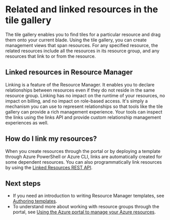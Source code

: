 <properties 
	pageTitle="Related and linked resources in the tile gallery" 
	description="Learn about related and linked resources that are displayed in the tile gallery of the Azure preview portal." 
	services="azure-portal" 
	documentationCenter="" 
	authors="adamabdelhamed" 
	manager="wpickett" 
	editor=""/>

<tags 
	ms.service="azure-portal" 
	ms.date="07/16/2015" 
	wacn.date=""/>

# Related and linked resources in the tile gallery

The tile gallery enables you to find tiles for a particular resource and drag them onto your current blade. 
Using the tile gallery, you can create management views that span resources. 
For any specified resource, the related resources include all the resources in its resource group, and any resources that link to or from the resource.

## Linked resources in Resource Manager
Linking is a feature of the Resource Manager.  It enables you to declare relationships between 
resources even if they do not reside in the same resource group. Linking has no impact on the runtime 
of your resources, no impact on billing, and no impact on role-based access.  It's simply a mechanism you can 
use to represent relationships so that tools like the tile gallery can provide a rich management 
experience.  Your tools can inspect the links using the links API and provide custom relationship 
management experiences as well. 

## How do I link my resources?

When you create resources through the portal or by deploying a template through Azure PowerShell or Azure CLI, links are 
automatically created for some dependent resources. You can also programmatically link resources by using the 
[Linked Resources REST API](https://docs.microsoft.com/en-us/rest/api/resources/resourcelinks).

## Next steps
* If you need an introduction to writing Resource Manager templates, see [Authoring templates](/documentation/articles/resource-group-authoring-templates/).
* To understand more about working with resource groups through the portal, see [Using the Azure portal to manage your Azure resources](/documentation/articles/resource-group-portal/).

